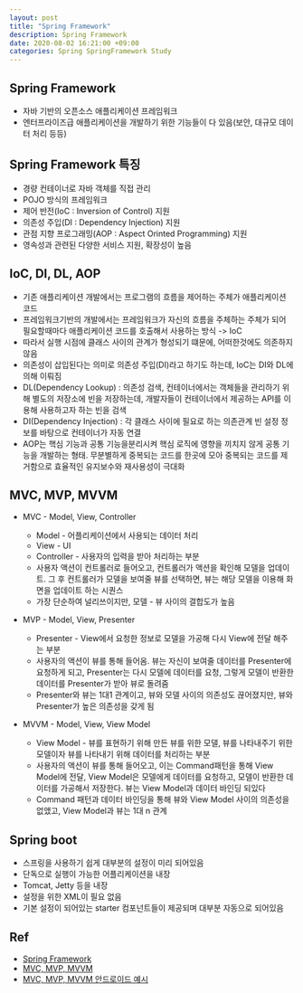 ```yaml
---
layout: post
title: "Spring Framework"
description: Spring Framework
date: 2020-08-02 16:21:00 +09:00
categories: Spring SpringFramework Study
---
```



## Spring Framework
- 자바 기반의 오픈소스 애플리케이션 프레임워크
- 엔터프라이즈급 애플리케이션을 개발하기 위한 기능들이 다 있음(보안, 대규모 데이터 처리 등등)

## Spring Framework 특징
- 경량 컨테이너로 자바 객체를 직접 관리
- POJO 방식의 프레임워크
- 제어 반전(IoC : Inversion of Control) 지원
- 의존성 주입(DI : Dependency Injection) 지원
- 관점 지향 프로그래밍(AOP : Aspect Orinted Programming) 지원
- 영속성과 관련된 다양한 서비스 지원, 확장성이 높음

## IoC, DI, DL, AOP
- 기존 애플리케이션 개발에서는 프로그램의 흐름을 제어하는 주체가 애플리케이션 코드
- 프레임워크기반의 개발에서는 프레임워크가 자신의 흐름을 주체하는 주체가 되어 필요할때마다 애플리케이션 코드를 호출해서 사용하는 방식 -> IoC
- 따라서 실행 시점에 클래스 사이의 관계가 형성되기 떄문에, 어떠한것에도 의존하지 않음
- 의존성이 삽입된다는 의미로 의존성 주입(DI)라고 하기도 하는데, IoC는 DI와 DL에 의해 이뤄짐
- DL(Dependency Lookup) : 의존성 검색, 컨테이너에서는 객체들을 관리하기 위해 별도의 저장소에 빈을 저장하는데, 개발자들이 컨테이너에서 제공하는 API를 이용해 사용하고자 하는 빈을 검색
- DI(Dependency Injection) : 각 클래스 사이에 필요로 하는 의존관계 빈 설정 정보를 바탕으로 컨테이너가 자동 연결
- AOP는 핵심 기능과 공통 기능을분리시켜 핵심 로직에 영향을 끼치지 않게 공통 기능을 개발하는 형태. 무분별하게 중복되는 코드를 한곳에 모아 중복되는 코드를 제거함으로 효율적인 유지보수와 재사용성이 극대화

## MVC, MVP, MVVM
- MVC - Model, View, Controller
    * Model - 어플리케이션에서 사용되는 데이터 처리
    * View - UI
    * Controller - 사용자의 입력을 받아 처리하는 부분
    * 사용자 액션이 컨트롤러로 들어오고, 컨트롤러가 액션을 확인해 모델을 업데이트. 그 후 컨트롤러가 모델을 보여줄 뷰를 선택하면, 뷰는 해당 모델을 이용해 화면을 업데이트 하는 시퀀스
    * 가장 단순하여 널리쓰이지만, 모델 - 뷰 사이의 결합도가 높음

- MVP - Model, View, Presenter
    * Presenter - View에서 요청한 정보로 모델을 가공해 다시 View에 전달 해주는 부분
    * 사용자의 액션이 뷰를 통해 들어옴. 뷰는 자신이 보여줄 데이터를 Presenter에 요청하게 되고, Presenter는 다시 모델에 데이터를 요청, 그렇게 모델이 반환한 데이터를 Presenter가 받아 뷰로 돌려줌
    * Presenter와 뷰는 1대1 관계이고, 뷰와 모델 사이의 의존성도 끊어졌지만, 뷰와 Presenter가 높은 의존성을 갖게 됨

- MVVM - Model, View, View Model
    * View Model - 뷰를 표현하기 위해 만든 뷰를 위한 모댈, 뷰를 나타내주기 위한 모델이자 뷰를 나타내기 위해 데이터를 처리하는 부분
    * 사용자의 액션이 뷰를 통해 들어오고, 이는 Command패턴을 통해 View Model에 전달, View Model은 모델에게 데이터를 요청하고, 모델이 반환한 데이터를 가공해서 저장한다. 뷰는 View Model과 데이터 바인딩 되있다
    * Command 패턴과 데이터 바인딩을 통해 뷰와 View Model 사이의 의존성을 없앴고, View Model과 뷰는 1대 n 관계

## Spring boot
- 스프링을 사용하기 쉽게 대부분의 설정이 미리 되어있음
- 단독으로 실행이 가능한 어플리케이션을 내장
- Tomcat, Jetty 등을 내장
- 설정을 위한 XML이 필요 없음
- 기본 설정이 되어있는 starter 컴포넌트들이 제공되며 대부분 자동으로 되어있음



## Ref
- [Spring Framework](https://khj93.tistory.com/entry/Spring-Spring-Framework%EB%9E%80-%EA%B8%B0%EB%B3%B8-%EA%B0%9C%EB%85%90-%ED%95%B5%EC%8B%AC-%EC%A0%95%EB%A6%AC)
- [MVC, MVP, MVVM](https://beomy.tistory.com/43)
- [MVC, MVP, MVVM 안드로이드 예시](https://academy.realm.io/kr/posts/eric-maxwell-mvc-mvp-and-mvvm-on-android/)
  

    